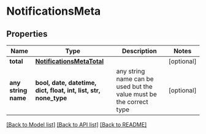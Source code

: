 # NotificationsMeta


## Properties
Name | Type | Description | Notes
------------ | ------------- | ------------- | -------------
**total** | [**NotificationsMetaTotal**](NotificationsMetaTotal.md) |  | [optional] 
**any string name** | **bool, date, datetime, dict, float, int, list, str, none_type** | any string name can be used but the value must be the correct type | [optional]

[[Back to Model list]](../README.md#documentation-for-models) [[Back to API list]](../README.md#documentation-for-api-endpoints) [[Back to README]](../README.md)


